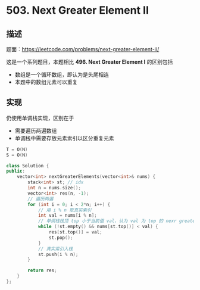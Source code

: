 # 503. Next Greater Element II

## 描述

题面：https://leetcode.com/problems/next-greater-element-ii/

这是一个系列题目，本题相比 **496. Next Greater Element I** 的区别包括
* 数组是一个循环数组，即认为是头尾相连
* 本题中的数组元素可以重复

## 实现

仍使用单调栈实现，区别在于
* 需要遍历两遍数组
* 单调栈中需要存放元素索引以区分重复元素

``` c++
T = O(N)
S = O(N)

class Solution {
public:
    vector<int> nextGreaterElements(vector<int>& nums) {
        stack<int> st; // idx
        int n = nums.size();
        vector<int> res(n, -1);
        // 遍历两遍
        for (int i = 0; i < 2*n; i++) {
            // 用 i % n 取真实索引
            int val = nums[i % n];
            // 单调栈栈顶 top 小于当前值 val，认为 val 为 top 的 nexr greater
            while (!st.empty() && nums[st.top()] < val) {
                res[st.top()] = val;
                st.pop();
            }
            // 真实索引入栈
            st.push(i % n);
        }

        return res;
    }
};
```